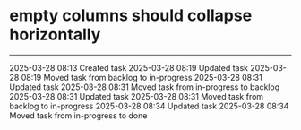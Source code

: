 empty columns should collapse horizontally
===

---

2025-03-28 08:13	Created task
2025-03-28 08:19	Updated task
2025-03-28 08:19	Moved task from backlog to in-progress
2025-03-28 08:31	Updated task
2025-03-28 08:31	Moved task from in-progress to backlog
2025-03-28 08:31	Updated task
2025-03-28 08:31	Moved task from backlog to in-progress
2025-03-28 08:34	Updated task
2025-03-28 08:34	Moved task from in-progress to done